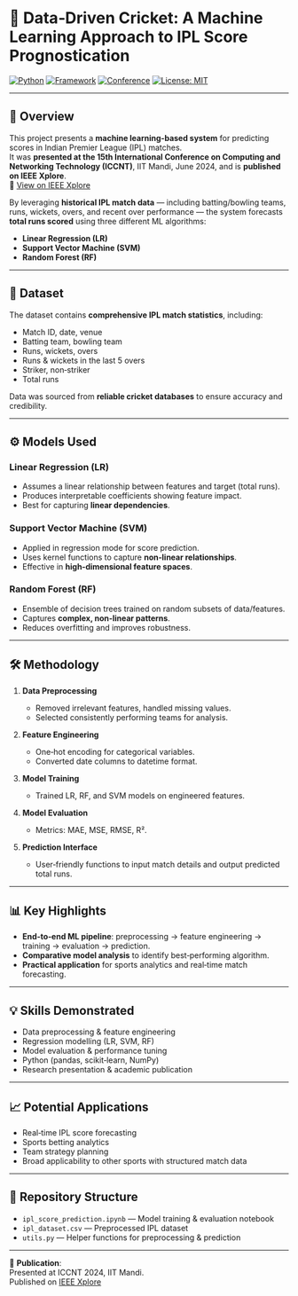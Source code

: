 # 🏏 Data‑Driven Cricket: A Machine Learning Approach to IPL Score Prognostication

[![Python](https://img.shields.io/badge/Python-3.9+-blue.svg)]() 
[![Framework](https://img.shields.io/badge/Framework-PyTorch%20%7C%20Scikit--Learn-orange)]() 
[![Conference](https://img.shields.io/badge/Presented%20at-15th-ICCCNT-blueviolet)]()
[![License: MIT](https://img.shields.io/badge/License-MIT-green.svg)]()

---

## 📌 Overview
This project presents a **machine learning‑based system** for predicting scores in Indian Premier League (IPL) matches.  
It was **presented at the 15th International Conference on Computing and Networking Technology (ICCNT)**, IIT Mandi, June 2024, and is **published on IEEE Xplore**.  
🔗 [View on IEEE Xplore](https://ieeexplore.ieee.org/document/10724464)

By leveraging **historical IPL match data** — including batting/bowling teams, runs, wickets, overs, and recent over performance — the system forecasts **total runs scored** using three different ML algorithms:
- **Linear Regression (LR)**
- **Support Vector Machine (SVM)**
- **Random Forest (RF)**

---

## 🧪 Dataset
The dataset contains **comprehensive IPL match statistics**, including:
- Match ID, date, venue
- Batting team, bowling team
- Runs, wickets, overs
- Runs & wickets in the last 5 overs
- Striker, non‑striker
- Total runs

Data was sourced from **reliable cricket databases** to ensure accuracy and credibility.

---

## ⚙️ Models Used

### **Linear Regression (LR)**
- Assumes a linear relationship between features and target (total runs).
- Produces interpretable coefficients showing feature impact.
- Best for capturing **linear dependencies**.

### **Support Vector Machine (SVM)**
- Applied in regression mode for score prediction.
- Uses kernel functions to capture **non‑linear relationships**.
- Effective in **high‑dimensional feature spaces**.

### **Random Forest (RF)**
- Ensemble of decision trees trained on random subsets of data/features.
- Captures **complex, non‑linear patterns**.
- Reduces overfitting and improves robustness.

---

## 🛠 Methodology
1. **Data Preprocessing**  
   - Removed irrelevant features, handled missing values.  
   - Selected consistently performing teams for analysis.

2. **Feature Engineering**  
   - One‑hot encoding for categorical variables.  
   - Converted date columns to datetime format.

3. **Model Training**  
   - Trained LR, RF, and SVM models on engineered features.

4. **Model Evaluation**  
   - Metrics: MAE, MSE, RMSE, R².

5. **Prediction Interface**  
   - User‑friendly functions to input match details and output predicted total runs.

---

## 📊 Key Highlights
- **End‑to‑end ML pipeline**: preprocessing → feature engineering → training → evaluation → prediction.
- **Comparative model analysis** to identify best‑performing algorithm.
- **Practical application** for sports analytics and real‑time match forecasting.

---

## 💡 Skills Demonstrated
- Data preprocessing & feature engineering
- Regression modelling (LR, SVM, RF)
- Model evaluation & performance tuning
- Python (pandas, scikit‑learn, NumPy)
- Research presentation & academic publication

---

## 📈 Potential Applications
- Real‑time IPL score forecasting
- Sports betting analytics
- Team strategy planning
- Broad applicability to other sports with structured match data

---

## 📂 Repository Structure
- `ipl_score_prediction.ipynb` — Model training & evaluation notebook  
- `ipl_dataset.csv` — Preprocessed IPL dataset  
- `utils.py` — Helper functions for preprocessing & prediction

---

📄 **Publication**:  
Presented at ICCNT 2024, IIT Mandi.  
Published on [IEEE Xplore](https://ieeexplore.ieee.org/document/10724464)
